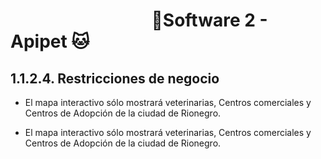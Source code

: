 #  &nbsp;&nbsp;&nbsp;&nbsp;&nbsp;&nbsp;&nbsp;&nbsp;&nbsp;&nbsp;&nbsp;&nbsp;&nbsp;&nbsp;&nbsp;&nbsp;&nbsp;&nbsp;&nbsp;&nbsp;&nbsp;&nbsp;&nbsp;&nbsp;&nbsp;&nbsp;&nbsp;&nbsp;&nbsp;&nbsp;&nbsp;&nbsp;&nbsp;&nbsp;🐶Software 2 - Apipet 🐱  #


## 1.1.2.4. Restricciones de negocio

- El mapa interactivo sólo mostrará veterinarias, Centros comerciales y Centros de Adopción de la ciudad de Rionegro.

- El mapa interactivo sólo mostrará veterinarias, Centros comerciales y Centros de Adopción de la ciudad de Rionegro.
